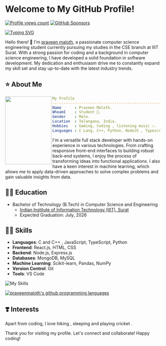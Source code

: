 # Welcome to My GitHub Profile!

[![Profile views count](https://komarev.com/ghpvc/?username=praveenmaloth)](https://github.com/praveenmaloth)
[![GitHub Sponsors](https://img.shields.io/github/sponsors/praveenmaloth)](https://github.com/sponsors/praveenmaloth)


[![Typing SVG](https://readme-typing-svg.herokuapp.com?font=Cursive&color=%2336BCF7&size=35&center=true&vCenter=true&lines=Hello+I'm+praveen;I'm+a+student;I'm+a+developer)](https://github.com/praveenmaloth/)

Hello there! 👋 I'm [praveen maloth](https://praveenmaloth.github.io), a passionate computer science engineering student currently pursuing my studies in the CSE branch at IIIT Surat. With a strong passion for coding and a background in computer science engineering, I have developed a solid foundation in software development. My dedication and enthusiasm drive me to constantly expand my skill set and stay up-to-date with the latest industry trends.

## ⭐ About Me

<img align="left" src="https://avatars.githubusercontent.com/u/140435050?v=4" width="150px" height="220px"/> 

```yaml
My Profile
-----------------------------------------------------------
Name      : Praveen Maloth.
WhoamI    : Student 🏫.
Gender    : Male.
Location  : Telangana, India.
Hobbies   : Gaming, Coding , listening music 🎶.
Languages : C Lang, C++, Python, NodeJS , Typescript.
```


I'm a versatile full stack developer with hands-on experience in various technologies. From crafting responsive front-end interfaces to building robust back-end systems, I enjoy the process of transforming ideas into functional applications. I also have a keen interest in machine learning, which allows me to apply data-driven approaches to solve complex problems and gain valuable insights from data.

## 👨‍🎓 Education

- Bachelor of Technology (B.Tech) in Computer Science and Engineering
  - [Indian Institute of Information Technology (IIIT), Surat](https://www.google.com/search?q=IIIT+Surat&oq=IIIT+Surat&aqs=chrome..69i57j69i60l3j69i65.7945j0j7&client=ms-android-xiaomi-rev1&sourceid=chrome-mobile&ie=UTF-8)
  - Expected Graduation: July, 2026


## 🧑‍💻 Skills

- **Languages**: C and C++ , JavaScript, TypeScript, Python
- **Frontend**: React.js, HTML, CSS
- **Backend**: Node.js, Express.js
- **Databases**: MongoDB, MySQL
- **Machine Learning**: Scikit-learn, Pandas, NumPy
- **Version Control**: Git
- **Tools**: VS Code

<img src="https://skillicons.dev/icons?i=c,cpp,py,nodejs,typescript,js,css,html,git,githubactions&perline=7" alt="My Skills"/>

[![praveenmaloth's github programming languages](https://github-readme-stats-eight-theta.vercel.app/api/top-langs/?username=praveenmaloth&langs_count=10&layout=compact&theme=material-palenight&hide_border=true&bg_color=1F222E&title_color=F85D7F&icon_color=F8D866)](https://github.com/praveenmaloth/)
  
<!--## 🚀 Projects 

## 😜 Fun Facts

- Add a fun fact about yourself! -->

## ❣️ Interests

Apart from coding, I love hiking , sleeping and playing cricket . 


<!--## 👑 Achievements

- [Award/Achievement 1]: Description
- [Award/Achievement 2]: Description

-->

<!--## ✨ Code Stats

  <p align = "center">
    <a href="https://github.com/praveenmaloth"><img alt="praveenmaloth's Github Stats" src="https://github-readme-stats.vercel.app/api/?username=praveenmaloth&show_icons=true&include_all_commits=true&count_private=true&theme=material-palenight&hide_border=true&bg_color=1F222E&title_color=F85D7F&icon_color=F8D866&line_height=28&rank_icon=github" height="192px"/></a>
    <a href="https://github.com/praveenmaloth"><img alt="praveenmaloth's Top Languages" src="https://denvercoder1-github-readme-stats.vercel.app/api/top-langs/?username=praveenmaloth&langs_count=10&layout=compact&theme=material-palenight&hide_border=true&bg_color=1F222E&title_color=F85D7F&icon_color=F8D866" height="192px"/></a>
    <a href="https://github.com/praveenmaloth"><img alt="praveenmaloth's Contribution Graph" src="https://github-readme-activity-graph.vercel.app/graph?username=praveenmaloth&theme=dracula&bg_color=1F222E&title_color=F85D7F&point=F8D866&line=F85D7F&color=a6accd&hide_border=true&radius=4.5" /></a>
  </p> -->
  

Thank you for visiting my profile. Let's connect and collaborate! Happy coding! 
